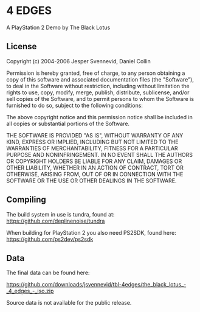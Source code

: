 4 EDGES
=======

A PlayStation 2 Demo by The Black Lotus

License
-------
Copyright (c) 2004-2006 Jesper Svennevid, Daniel Collin

Permission is hereby granted, free of charge, to any person obtaining a copy of
this software and associated documentation files (the "Software"), to deal in
the Software without restriction, including without limitation the rights to
use, copy, modify, merge, publish, distribute, sublicense, and/or sell copies
of the Software, and to permit persons to whom the Software is furnished to do
so, subject to the following conditions:

The above copyright notice and this permission notice shall be included in all
copies or substantial portions of the Software.

THE SOFTWARE IS PROVIDED "AS IS", WITHOUT WARRANTY OF ANY KIND, EXPRESS OR
IMPLIED, INCLUDING BUT NOT LIMITED TO THE WARRANTIES OF MERCHANTABILITY,
FITNESS FOR A PARTICULAR PURPOSE AND NONINFRINGEMENT. IN NO EVENT SHALL THE
AUTHORS OR COPYRIGHT HOLDERS BE LIABLE FOR ANY CLAIM, DAMAGES OR OTHER
LIABILITY, WHETHER IN AN ACTION OF CONTRACT, TORT OR OTHERWISE, ARISING FROM,
OUT OF OR IN CONNECTION WITH THE SOFTWARE OR THE USE OR OTHER DEALINGS IN THE
SOFTWARE.

Compiling
--------

The build system in use is tundra, found at:
https://github.com/deplinenoise/tundra

When building for PlayStation 2 you also need PS2SDK, found here:
https://github.com/ps2dev/ps2sdk

Data
----
The final data can be found here:

https://github.com/downloads/jsvennevid/tbl-4edges/the_black_lotus_-_4_edges_-_iso.zip

Source data is not available for the public release.
